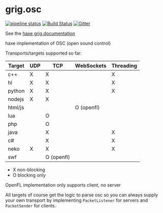 # grig.osc

[![pipeline status](https://gitlab.com/haxe-grig/grig.osc/badges/main/pipeline.svg)](https://gitlab.com/haxe-grig/grig.osc/commits/main)
[![Build Status](https://travis-ci.org/osakared/grig.osc.svg?branch=main)](https://travis-ci.org/osakared/grig.osc)
[![Gitter](https://badges.gitter.im/haxe-grig/Lobby.svg)](https://gitter.im/haxe-grig/Lobby?utm_source=badge&utm_medium=badge&utm_campaign=pr-badge&utm_content=badge)

See the [haxe grig documentation](https://grig.tech/)

haxe implementation of OSC (open sound control)

Transports/targets supported so far:

| Target   | UDP        | TCP        | WebSockets | Threading |
| -------- | ---------- | ---------- | ---------- | --------- |
| c++      | X          | X          |            | X         |
| hl       | X          | X          |            | X         |
| python   | X          | X          |            | X         |
| nodejs   | X          | X          |            |           |
| html/js  |            |            | O (openfl) |           |
| lua      |            | O          |            |           |
| php      |            | O          |            |           |
| java     |            | X          |            | X         |
| c#       |            | X          |            | X         |
| neko     | X          | X          |            | X         |
| swf      |            | O (openfl) |            |           |

- X non-blocking
- O blocking only

OpenFL implementation only supports client, no server

All targets of course get the logic to parse osc so you can always supply your own transport by implementing `PacketListener` for servers and `PacketSender` for clients.